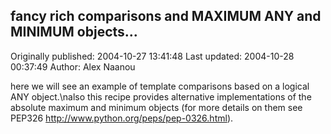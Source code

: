 ## fancy rich comparisons and MAXIMUM ANY and MINIMUM objects...

Originally published: 2004-10-27 13:41:48
Last updated: 2004-10-28 00:37:49
Author: Alex Naanou

here we will see an example of template comparisons based on a logical ANY object.\nalso this recipe provides alternative implementations of the absolute maximum and minimum objects (for more details on them see PEP326 http://www.python.org/peps/pep-0326.html).